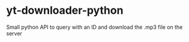 # yt-downloader-python
Small python API to query with an ID and download the .mp3 file on the server
